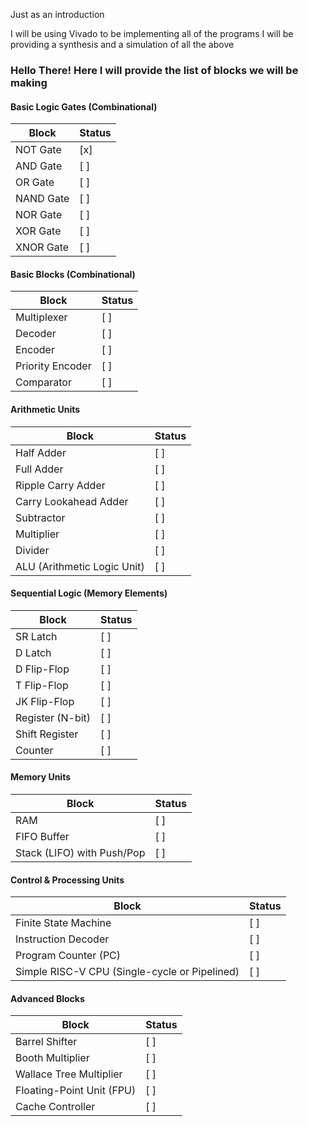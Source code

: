 Just as an introduction

I will be using Vivado to be implementing all of the programs
I will be providing a synthesis and a simulation of all the above 

### Hello There! Here I will provide the list of blocks we will be making

#### Basic Logic Gates (Combinational)
| Block | Status |
|--------|--------|
| NOT Gate | [x] |
| AND Gate | [ ] |
| OR Gate | [ ] |
| NAND Gate | [ ] |
| NOR Gate | [ ] |
| XOR Gate | [ ] |
| XNOR Gate | [ ] |

#### Basic Blocks (Combinational)
| Block | Status |
|--------|--------|
| Multiplexer | [ ] |
| Decoder | [ ] |
| Encoder | [ ] |
| Priority Encoder | [ ] |
| Comparator | [ ] |

#### Arithmetic Units
| Block | Status |
|--------|--------|
| Half Adder | [ ] |
| Full Adder | [ ] |
| Ripple Carry Adder | [ ] |
| Carry Lookahead Adder | [ ] |
| Subtractor | [ ] |
| Multiplier | [ ] |
| Divider | [ ] |
| ALU (Arithmetic Logic Unit) | [ ] |

#### Sequential Logic (Memory Elements)
| Block | Status |
|--------|--------|
| SR Latch | [ ] |
| D Latch | [ ] |
| D Flip-Flop | [ ] |
| T Flip-Flop | [ ] |
| JK Flip-Flop | [ ] |
| Register (N-bit) | [ ] |
| Shift Register | [ ] |
| Counter | [ ] |

#### Memory Units
| Block | Status |
|--------|--------|
| RAM | [ ] |
| FIFO Buffer | [ ] |
| Stack (LIFO) with Push/Pop | [ ] |

#### Control & Processing Units
| Block | Status |
|--------|--------|
| Finite State Machine | [ ] |
| Instruction Decoder | [ ] |
| Program Counter (PC) | [ ] |
| Simple RISC-V CPU (Single-cycle or Pipelined) | [ ] |

#### Advanced Blocks
| Block | Status |
|--------|--------|
| Barrel Shifter | [ ] |
| Booth Multiplier | [ ] |
| Wallace Tree Multiplier | [ ] |
| Floating-Point Unit (FPU) | [ ] |
| Cache Controller | [ ] |
